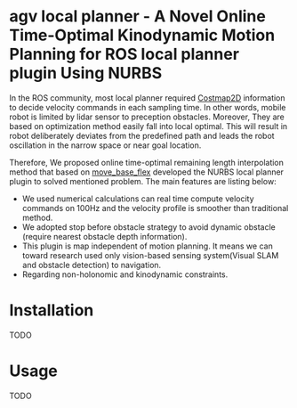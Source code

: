 # agv local planner - A Novel Online Time-Optimal Kinodynamic Motion Planning for ROS local planner plugin Using NURBS
In the ROS community, most local planner required [Costmap2D](http://wiki.ros.org/costmap_2d) information to decide velocity commands in each sampling time. In other words, mobile robot is limited by lidar sensor to preception obstacles. Moreover, They are based on optimization method easily fall into local optimal. This will result in robot deliberately deviates from the predefined path and leads the robot oscillation in the narrow space or near goal location.

Therefore, We proposed online time-optimal remaining length interpolation method that based on [move_base_flex](http://wiki.ros.org/move_base_flex) developed the NURBS local planner plugin to solved mentioned problem. The main features are listing below:
* We used numerical calculations can real time compute velocity commands on 100Hz and the velocity profile is smoother than traditional method.
* We adopted stop before obstacle strategy to avoid dynamic obstacle (require nearest obstacle depth information).
* This plugin is map independent of motion planning. It means we can toward research used only vision-based sensing system(Visual SLAM and obstacle detection) to navigation.
* Regarding non-holonomic and kinodynamic constraints.

# Installation
TODO 

# Usage
TODO

